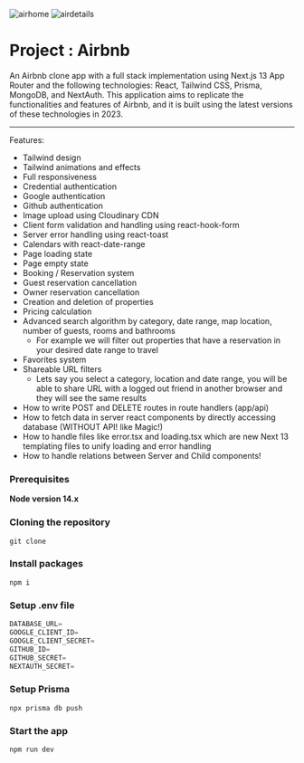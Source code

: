 <!-- Preview images -->

![airhome](https://github.com/Montu-Gohain/Airbnb/assets/76866991/78976e3d-1acf-4f0b-9d16-382738639627)
![airdetails](https://github.com/Montu-Gohain/Airbnb/assets/76866991/cc1bdc6a-7eae-4469-81c4-2a7ca94e7e2b)

# Project : Airbnb

An Airbnb clone app with a full stack implementation using Next.js 13 App Router and the following technologies: React, Tailwind CSS, Prisma, MongoDB, and NextAuth. This application aims to replicate the functionalities and features of Airbnb, and it is built using the latest versions of these technologies in 2023.

---

Features:

- Tailwind design
- Tailwind animations and effects
- Full responsiveness
- Credential authentication
- Google authentication
- Github authentication
- Image upload using Cloudinary CDN
- Client form validation and handling using react-hook-form
- Server error handling using react-toast
- Calendars with react-date-range
- Page loading state
- Page empty state
- Booking / Reservation system
- Guest reservation cancellation
- Owner reservation cancellation
- Creation and deletion of properties
- Pricing calculation
- Advanced search algorithm by category, date range, map location, number of guests, rooms and bathrooms
  - For example we will filter out properties that have a reservation in your desired date range to travel
- Favorites system
- Shareable URL filters
  - Lets say you select a category, location and date range, you will be able to share URL with a logged out friend in another browser and they will see the same results
- How to write POST and DELETE routes in route handlers (app/api)
- How to fetch data in server react components by directly accessing database (WITHOUT API! like Magic!)
- How to handle files like error.tsx and loading.tsx which are new Next 13 templating files to unify loading and error handling
- How to handle relations between Server and Child components!

### Prerequisites

**Node version 14.x**

### Cloning the repository

```shell
git clone
```

### Install packages

```shell
npm i
```

### Setup .env file

```js
DATABASE_URL=
GOOGLE_CLIENT_ID=
GOOGLE_CLIENT_SECRET=
GITHUB_ID=
GITHUB_SECRET=
NEXTAUTH_SECRET=
```

### Setup Prisma

```shell
npx prisma db push

```

### Start the app

```shell
npm run dev
```
